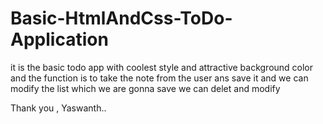 # Basic-HtmlAndCss-ToDo-Application
it is the basic todo app with coolest style and attractive background color and the function is to 
take the note from the user ans save it and we can modify the list which we are gonna save we can delet and modify 


Thank you ,
Yaswanth..
